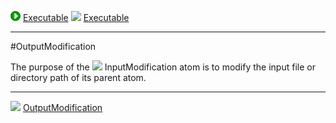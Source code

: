 ![](../../../../icons/run.png) [Executable](./executable.md)
![](../../../icons/java.png) [Executable](./javaExecutable.md)

----

#OutputModification

The purpose of the ![](../../../icons/inputModification.png) InputModification atom is to modify the input file or directory path of its parent atom.



----

![](../../../icons/outputModification.png) [OutputModification](./outputModification.md)
